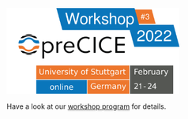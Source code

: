 <img src="./profile/precice2022.svg" width="350">

Have a look at our [workshop program](https://precice.org/precice-workshop-2022.html) for details.
